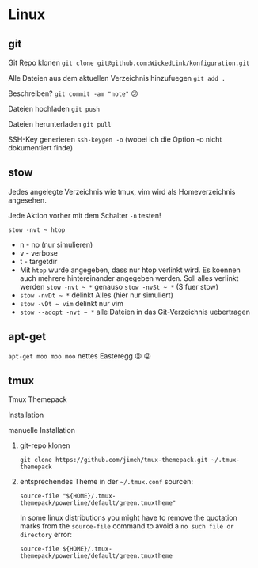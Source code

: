 # Linux 
## git
Git Repo klonen `git clone git@github.com:WickedLink/konfiguration.git`

Alle Dateien aus dem aktuellen Verzeichnis hinzufuegen `git add .`

Beschreiben? `git commit -am "note"` :confused:

Dateien hochladen `git push`

Dateien herunterladen `git pull`

SSH-Key generieren `ssh-keygen -o` (wobei ich die Option -o nicht dokumentiert finde)

## stow
Jedes angelegte Verzeichnis wie tmux, vim wird als Homeverzeichnis angesehen.

Jede Aktion vorher mit dem Schalter `-n` testen!

`stow -nvt ~ htop`
- n - no (nur simulieren)
- v - verbose
- t - targetdir
- Mit `htop` wurde angegeben, dass nur htop verlinkt wird. Es koennen auch mehrere hintereinander angegeben werden. Soll alles verlinkt werden `stow -nvt ~ *` genauso `stow -nvSt ~ *` (S fuer stow)
- `stow -nvDt ~ *` delinkt Alles (hier nur simuliert)
- `stow -vDt ~ vim` delinkt nur vim
- `stow --adopt -nvt ~ *` alle Dateien in das Git-Verzeichnis uebertragen

## apt-get
`apt-get moo moo moo` nettes Easteregg 😜 :stuck_out_tongue_winking_eye:

## tmux
Tmux Themepack

Installation

manuelle Installation

1. git-repo klonen

       git clone https://github.com/jimeh/tmux-themepack.git ~/.tmux-themepack

2. entsprechendes Theme in der `~/.tmux.conf` sourcen:

       source-file "${HOME}/.tmux-themepack/powerline/default/green.tmuxtheme"

    In some linux distributions you might have to remove the quotation marks
    from the `source-file` command to avoid a `no such file or directory` error:

       source-file ${HOME}/.tmux-themepack/powerline/default/green.tmuxtheme
